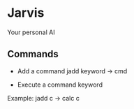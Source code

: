 # Jarvis
Your personal AI

## Commands

- Add a command
jadd keyword -> cmd

- Execute a command
keyword

Example:
jadd c -> calc
c

